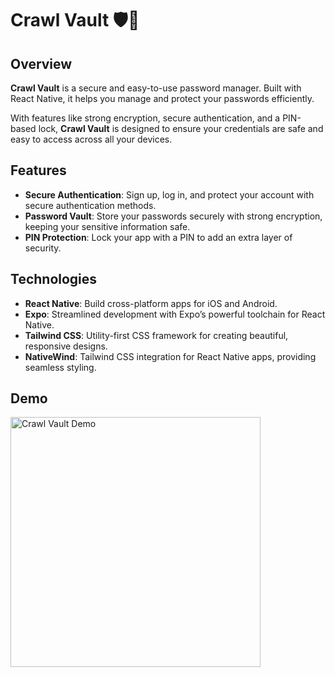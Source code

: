 # **Crawl Vault** 🛡️🔐

## **Overview**

**Crawl Vault** is a secure and easy-to-use password manager. Built with React Native, it helps you manage and protect your passwords efficiently. 

With features like strong encryption, secure authentication, and a PIN-based lock, **Crawl Vault** is designed to ensure your credentials are safe and easy to access across all your devices.

## **Features**

- **Secure Authentication**: Sign up, log in, and protect your account with secure authentication methods.
- **Password Vault**: Store your passwords securely with strong encryption, keeping your sensitive information safe.
- **PIN Protection**: Lock your app with a PIN to add an extra layer of security.

## **Technologies**

- **React Native**: Build cross-platform apps for iOS and Android.
- **Expo**: Streamlined development with Expo’s powerful toolchain for React Native.
- **Tailwind CSS**: Utility-first CSS framework for creating beautiful, responsive designs.
- **NativeWind**: Tailwind CSS integration for React Native apps, providing seamless styling.

## **Demo**

<img src="https://drive.google.com/uc?export=view&id=14laeCtbD-597JFpVL9CwQFZZDwmxmc8z" alt="Crawl Vault Demo" width="400"/>
